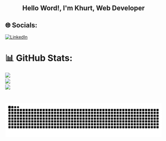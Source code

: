 <h2 align="center">Hello Word!, I'm Khurt, Web Developer</h2>


## 🌐 Socials:
[![LinkedIn](https://img.shields.io/badge/LinkedIn-%230077B5.svg?logo=linkedin&logoColor=white)](https://linkedin.com/in/https://www.linkedin.com/in/khurtbaculi/) 
# 📊 GitHub Stats:
![](https://github-readme-stats.vercel.app/api?username=khurt212&theme=dark&hide_border=false&include_all_commits=true&count_private=false)<br/>
![](https://nirzak-streak-stats.vercel.app/?user=khurt212&theme=dark&hide_border=false)<br/>
![](https://github-readme-stats.vercel.app/api/top-langs/?username=khurt212&theme=dark&hide_border=false&include_all_commits=true&count_private=false&layout=compact)

<!-- Proudly created with GPRM ( https://gprm.itsvg.in ) -->


###

<br clear="both">

<img src="https://raw.githubusercontent.com/khurt212/khurt212/output/snake.svg" alt="Snake animation" />

###




